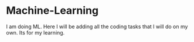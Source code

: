 # Machine-Learning
I am doing ML. Here I will be adding all the coding tasks that I will do on my own. Its for my learning. 
